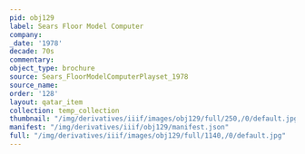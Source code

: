 ```yaml
---
pid: obj129
label: Sears Floor Model Computer
company:
_date: '1978'
decade: 70s
commentary:
object_type: brochure
source: Sears_FloorModelComputerPlayset_1978
source_name:
order: '128'
layout: qatar_item
collection: temp_collection
thumbnail: "/img/derivatives/iiif/images/obj129/full/250,/0/default.jpg"
manifest: "/img/derivatives/iiif/obj129/manifest.json"
full: "/img/derivatives/iiif/images/obj129/full/1140,/0/default.jpg"
---
```


